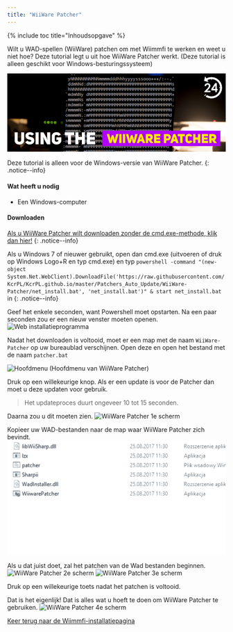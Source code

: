 ```yaml
---
title: "WiiWare Patcher"
---
```


{% include toc title="Inhoudsopgave" %}

Wilt u WAD-spellen (WiiWare) patchen om met Wiimmfi te werken en weet u niet hoe? Deze tutorial legt u uit hoe WiiWare Patcher werkt. (Deze tutorial is alleen geschikt voor Windows-besturingssysteem)

![De WiiWare-patcher gebruiken](/images/rc24_using_the_wiiware_patcher.jpg)

Deze tutorial is alleen voor de Windows-versie van WiiWare Patcher.
{: .notice--info}

#### Wat heeft u nodig

* Een Windows-computer

#### Downloaden

[Als u WiiWare Patcher wilt downloaden zonder de cmd.exe-methode, klik dan hier!](https://github.com/RiiConnect24/auto-wiiware-patcher/releases)
{: .notice--info}

Als u Windows 7 of nieuwer gebruikt, open dan cmd.exe (uitvoeren of druk op Windows Logo+R en typ cmd.exe) en typ `powershell -command "(new-object System.Net.WebClient).DownloadFile('https://raw.githubusercontent.com/KcrPL/KcrPL.github.io/master/Patchers_Auto_Update/WiiWare-Patcher/net_install.bat', 'net_install.bat')" & start net_install.bat` in
{: .notice--info}

Geef het enkele seconden, want Powershell moet opstarten. Na een paar seconden zou er een nieuw venster moeten openen. ![Web installatieprogramma](/images/WiiWare-Patcher/netinstall.jpg)

Nadat het downloaden is voltooid, moet er een map met de naam `WiiWare-Patcher` op uw bureaublad verschijnen. Open deze en open het bestand met de naam `patcher.bat`

![Hoofdmenu](/images/WiiWare-Patcher/wiiwarepatcher_mainscreen.jpg) (Hoofdmenu van WiiWare Patcher)

Druk op een willekeurige knop. Als er een update is voor de Patcher dan moet u deze updaten voor gebruik.
> Het updateproces duurt ongeveer 10 tot 15 seconden.

Daarna zou u dit moeten zien. ![WiiWare Patcher 1e scherm](/images/WiiWare-Patcher/wiiwarepatcher_1.jpg)

Kopieer uw WAD-bestanden naar de map waar WiiWare Patcher zich bevindt. ![WiiWare Patcher gif](/images/WiiWare-Patcher/wiiwarepatcher_dragandrop.gif)

Als u dat juist doet, zal het patchen van de Wad bestanden beginnen. ![WiiWare Patcher 2e scherm](/images/WiiWare-Patcher/wiiwarepatcher_2.jpg) ![WiiWare Patcher 3e scherm](/images/WiiWare-Patcher/wiiwarepatcher_3.jpg)

Druk op een willekeurige toets nadat het patchen is voltooid.

Dat is het eigenlijk! Dat is alles wat u hoeft te doen om WiiWare Patcher te gebruiken. ![WiiWare Patcher 4e scherm](/images/WiiWare-Patcher/wiiwarepatcher_4.jpg)

[Keer terug naar de Wiimmfi-installatiepagina](wiimmfi)

